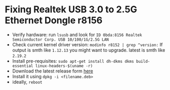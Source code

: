 # Fixing Realtek USB 3.0 to 2.5G Ethernet Dongle r8156

- Verify hardware: run `lsusb` and look for `ID 0bda:8156 Realtek Semiconductor Corp. USB 10/100/1G/2.5G LAN`
- Check current kernel driver version: `modinfo r8152 | grep ^version:`
  If output is smth like `1.12.13` you might want to upgrade. latest is smth like `2.19.2`
- Install pre-requisites:
  `sudo apt-get install dh-dkms dkms build-essential linux-headers-$(uname -r)`
- Download the latest release form [here](https://github.com/awesometic/realtek-r8152-dkms)
- Install it using `dpkg -i <filename.deb>`
- ideally, `reboot`
